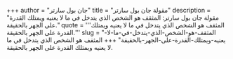 +++
author = "جان بول سارتر"
title = "مقولة جان بول سارتر"
description = "مقولة جان بول سارتر: المثقف هو الشخص الذي يتدخل في ما لا يعنيه ويمتلك القدرة على الجهر بالحقيقة."
quote = '''المثقف هو الشخص الذي يتدخل في ما لا يعنيه ويمتلك القدرة على الجهر بالحقيقة.''' 
slug = "المثقف-هو-الشخص-الذي-يتدخل-في-ما-لا-يعنيه-ويمتلك-القدرة-على-الجهر-بالحقيقة"
+++
المثقف هو الشخص الذي يتدخل في ما لا يعنيه ويمتلك القدرة على الجهر بالحقيقة.
